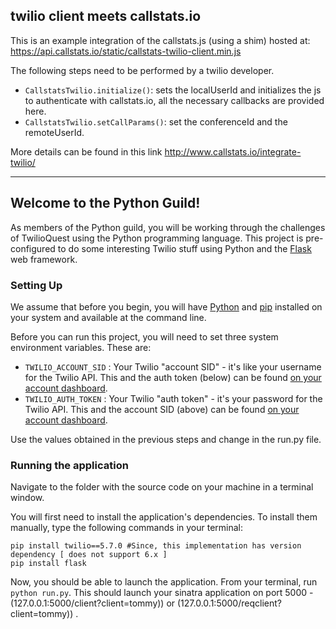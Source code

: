 ## twilio client meets callstats.io

This is an example integration of the callstats.js (using a shim) hosted at: https://api.callstats.io/static/callstats-twilio-client.min.js

The following steps need to be performed by a twilio developer.

+ `CallstatsTwilio.initialize()`: sets the localUserId and initializes the js to authenticate with callstats.io, all the necessary callbacks are provided here.
+ `CallstatsTwilio.setCallParams()`: set the conferenceId and the remoteUserId.

More details can be found in this link http://www.callstats.io/integrate-twilio/

---

## Welcome to the Python Guild!

As members of the Python guild, you will be working through the challenges of TwilioQuest using the Python programming language.  This project is pre-configured to do some interesting Twilio stuff using Python and the [Flask](http://flask.pocoo.org/) web framework.

### Setting Up

We assume that before you begin, you will have [Python](http://www.python.org/) and [pip](http://www.pip-installer.org/en/latest/) installed on your system and available at the command line.

Before you can run this project, you will need to set three system environment variables.  These are:

* `TWILIO_ACCOUNT_SID` : Your Twilio "account SID" - it's like your username for the Twilio API.  This and the auth token (below) can be found [on your account dashboard](https://www.twilio.com/user/account).
* `TWILIO_AUTH_TOKEN` : Your Twilio "auth token" - it's your password for the Twilio API.  This and the account SID (above) can be found [on your account dashboard](https://www.twilio.com/user/account).

Use the values obtained in the previous steps and change in the run.py file.

### Running the application

Navigate to the folder with the source code on your machine in a terminal window.

You will first need to install the application's dependencies. To install them  manually, type the following commands in your terminal:

    pip install twilio==5.7.0 #Since, this implementation has version dependency [ does not support 6.x ]
    pip install flask

Now, you should be able to launch the application.  From your terminal, run `python run.py`.  This should launch your sinatra application on port 5000 - (127.0.0.1:5000/client?client=tommy)) or (127.0.0.1:5000/reqclient?client=tommy)) .
